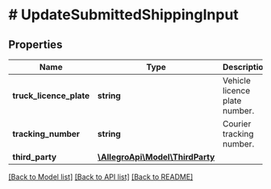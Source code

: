 # # UpdateSubmittedShippingInput

## Properties

Name | Type | Description | Notes
------------ | ------------- | ------------- | -------------
**truck_licence_plate** | **string** | Vehicle licence plate number. | [optional]
**tracking_number** | **string** | Courier tracking number. | [optional]
**third_party** | [**\AllegroApi\Model\ThirdParty**](ThirdParty.md) |  | [optional]

[[Back to Model list]](../../README.md#models) [[Back to API list]](../../README.md#endpoints) [[Back to README]](../../README.md)
